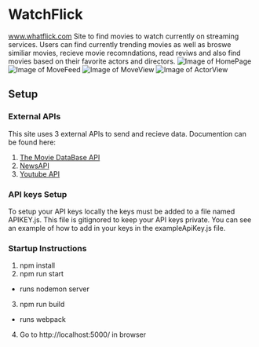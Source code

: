 # WatchFlick
www.whatflick.com
Site to find movies to watch currently on streaming services. Users can find currently trending movies as well as broswe similiar movies, recieve movie recomndations, read reviws and also find movies based on their favorite actors and directors.
![Image of HomePage](https://i.imgur.com/UjeQAQB.png)
![Image of MoveFeed](https://i.imgur.com/sLsaJOG.png)
![Image of MoveView](https://i.imgur.com/LwuDueR.png)
![Image of ActorView](https://i.imgur.com/wTSxGfy.png)
## Setup
### External APIs
This site uses 3 external APIs to send and recieve data. Documention can be found here:
1. [The Movie DataBase API](https://developers.themoviedb.org/3/getting-started/introduction)
2. [NewsAPI](https://newsapi.org/docs)
3. [Youtube API](https://developers.google.com/youtube/v3)
### API keys Setup
To setup your API keys locally the keys must be added to a file named APIKEY.js. This file is gitignored to keep your API keys private. You can see an example of how to add in your keys in the exampleApiKey.js file.
### Startup Instructions
1. npm install
2. npm run start 
  * runs nodemon server
3. npm run build
  * runs webpack
4. Go to http://localhost:5000/ in browser
